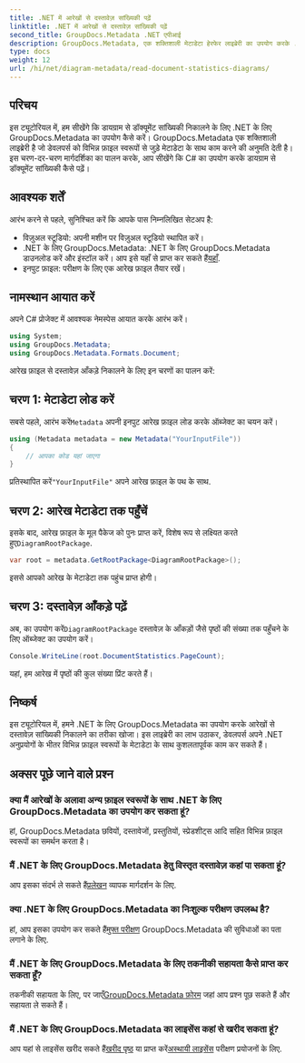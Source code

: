 ```yaml
---
title: .NET में आरेखों से दस्तावेज़ सांख्यिकी पढ़ें
linktitle: .NET में आरेखों से दस्तावेज़ सांख्यिकी पढ़ें
second_title: GroupDocs.Metadata .NET एपीआई
description: GroupDocs.Metadata, एक शक्तिशाली मेटाडेटा हेरफेर लाइब्रेरी का उपयोग करके .NET में आरेखों से दस्तावेज़ आँकड़े निकालना सीखें।
type: docs
weight: 12
url: /hi/net/diagram-metadata/read-document-statistics-diagrams/
---
```

## परिचय
इस ट्यूटोरियल में, हम सीखेंगे कि डायग्राम से डॉक्यूमेंट सांख्यिकी निकालने के लिए .NET के लिए GroupDocs.Metadata का उपयोग कैसे करें। GroupDocs.Metadata एक शक्तिशाली लाइब्रेरी है जो डेवलपर्स को विभिन्न फ़ाइल स्वरूपों से जुड़े मेटाडेटा के साथ काम करने की अनुमति देती है। इस चरण-दर-चरण मार्गदर्शिका का पालन करके, आप सीखेंगे कि C# का उपयोग करके डायग्राम से डॉक्यूमेंट सांख्यिकी कैसे पढ़ें।
## आवश्यक शर्तें
आरंभ करने से पहले, सुनिश्चित करें कि आपके पास निम्नलिखित सेटअप है:
- विज़ुअल स्टूडियो: अपनी मशीन पर विज़ुअल स्टूडियो स्थापित करें।
-  .NET के लिए GroupDocs.Metadata: .NET के लिए GroupDocs.Metadata डाउनलोड करें और इंस्टॉल करें। आप इसे यहाँ से प्राप्त कर सकते हैं[यहाँ](https://releases.groupdocs.com/metadata/net/).
- इनपुट फ़ाइल: परीक्षण के लिए एक आरेख फ़ाइल तैयार रखें।

## नामस्थान आयात करें
अपने C# प्रोजेक्ट में आवश्यक नेमस्पेस आयात करके आरंभ करें।
```csharp
using System;
using GroupDocs.Metadata;
using GroupDocs.Metadata.Formats.Document;
```

आरेख फ़ाइल से दस्तावेज़ आँकड़े निकालने के लिए इन चरणों का पालन करें:
## चरण 1: मेटाडेटा लोड करें
 सबसे पहले, आरंभ करें`Metadata` अपनी इनपुट आरेख फ़ाइल लोड करके ऑब्जेक्ट का चयन करें।
```csharp
using (Metadata metadata = new Metadata("YourInputFile"))
{
    // आपका कोड यहां जाएगा
}
```
 प्रतिस्थापित करें`"YourInputFile"` अपने आरेख फ़ाइल के पथ के साथ.
## चरण 2: आरेख मेटाडेटा तक पहुँचें
 इसके बाद, आरेख फ़ाइल के मूल पैकेज को पुनः प्राप्त करें, विशेष रूप से लक्ष्यित करते हुए`DiagramRootPackage`.
```csharp
var root = metadata.GetRootPackage<DiagramRootPackage>();
```
इससे आपको आरेख के मेटाडेटा तक पहुंच प्राप्त होगी।
## चरण 3: दस्तावेज़ आँकड़े पढ़ें
 अब, का उपयोग करें`DiagramRootPackage` दस्तावेज़ के आँकड़ों जैसे पृष्ठों की संख्या तक पहुँचने के लिए ऑब्जेक्ट का उपयोग करें।
```csharp
Console.WriteLine(root.DocumentStatistics.PageCount);
```
यहां, हम आरेख में पृष्ठों की कुल संख्या प्रिंट करते हैं।

## निष्कर्ष
इस ट्यूटोरियल में, हमने .NET के लिए GroupDocs.Metadata का उपयोग करके आरेखों से दस्तावेज़ सांख्यिकी निकालने का तरीका खोजा। इस लाइब्रेरी का लाभ उठाकर, डेवलपर्स अपने .NET अनुप्रयोगों के भीतर विभिन्न फ़ाइल स्वरूपों के मेटाडेटा के साथ कुशलतापूर्वक काम कर सकते हैं।

## अक्सर पूछे जाने वाले प्रश्न
### क्या मैं आरेखों के अलावा अन्य फ़ाइल स्वरूपों के साथ .NET के लिए GroupDocs.Metadata का उपयोग कर सकता हूं?
हां, GroupDocs.Metadata छवियों, दस्तावेजों, प्रस्तुतियों, स्प्रेडशीट्स आदि सहित विभिन्न फ़ाइल स्वरूपों का समर्थन करता है।
### मैं .NET के लिए GroupDocs.Metadata हेतु विस्तृत दस्तावेज़ कहां पा सकता हूं?
 आप इसका संदर्भ ले सकते हैं[प्रलेखन](https://reference.groupdocs.com/metadata/net/) व्यापक मार्गदर्शन के लिए.
### क्या .NET के लिए GroupDocs.Metadata का निःशुल्क परीक्षण उपलब्ध है?
 हां, आप इसका उपयोग कर सकते हैं[मुफ्त परीक्षण](https://releases.groupdocs.com/) GroupDocs.Metadata की सुविधाओं का पता लगाने के लिए.
### मैं .NET के लिए GroupDocs.Metadata के लिए तकनीकी सहायता कैसे प्राप्त कर सकता हूँ?
 तकनीकी सहायता के लिए, पर जाएँ[GroupDocs.Metadata फ़ोरम](https://forum.groupdocs.com/c/metadata/14) जहां आप प्रश्न पूछ सकते हैं और सहायता ले सकते हैं।
### मैं .NET के लिए GroupDocs.Metadata का लाइसेंस कहां से खरीद सकता हूं?
 आप यहां से लाइसेंस खरीद सकते हैं[खरीद पृष्ठ](https://purchase.groupdocs.com/buy) या प्राप्त करें[अस्थायी लाइसेंस](https://purchase.groupdocs.com/temporary-license/) परीक्षण प्रयोजनों के लिए.